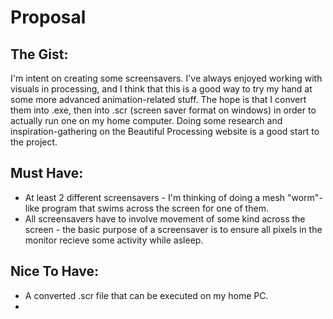 # Proposal

## The Gist:
I'm intent on creating some screensavers. I've always enjoyed working with visuals in processing, and I think that this is a good way to try my hand at some more advanced animation-related stuff. The hope is that I convert them into .exe, then into .scr (screen saver format on windows) in order to actually run one on my home computer. Doing some research and inspiration-gathering on the Beautiful Processing website is a good start to the project.

## Must Have:
* At least 2 different screensavers - I'm thinking of doing a mesh "worm"-like program that swims across the screen for one of them.
* All screensavers have to involve movement of some kind across the screen - the basic purpose of a screensaver is to ensure all pixels in the monitor recieve some activity while asleep.

## Nice To Have:
* A converted .scr file that can be executed on my home PC.
*
